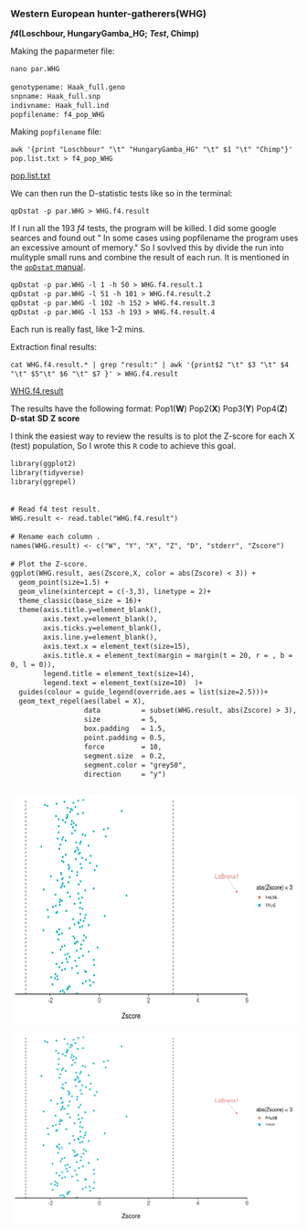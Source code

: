 ### Western European hunter-gatherers(WHG)


***f4*(Loschbour, HungaryGamba_HG; *Test*, Chimp)**


Making the paparmeter file:
```
nano par.WHG

genotypename: Haak_full.geno 
snpname: Haak_full.snp
indivname: Haak_full.ind
popfilename: f4_pop_WHG
```
Making ```popfilename``` file:

```
awk '{print "Loschbour" "\t" "HungaryGamba_HG" "\t" $1 "\t" "Chimp"}' pop.list.txt > f4_pop_WHG

```
[pop.list.txt](data/pop.list.txt)

We can then run the D-statistic tests like so in the terminal:

```
qpDstat -p par.WHG > WHG.f4.result
```


If I run all the 193 *f4* tests, the program will be killed. I did some google searces and found out " In some cases using popfilename the program uses an excessive amount of memory." So I sovlved this by divide the run into mulityple small runs and combine the result of each run. It is mentioned in the [```qpDstat``` manual](https://github.com/DReichLab/AdmixTools/blob/master/README.Dstatistics). 


```
qpDstat -p par.WHG -l 1 -h 50 > WHG.f4.result.1
qpDstat -p par.WHG -l 51 -h 101 > WHG.f4.result.2
qpDstat -p par.WHG -l 102 -h 152 > WHG.f4.result.3
qpDstat -p par.WHG -l 153 -h 193 > WHG.f4.result.4
```
Each run is really fast, like 1-2 mins.

Extraction final results:
```
cat WHG.f4.result.* | grep "result:" | awk '{print$2 "\t" $3 "\t" $4 "\t" $5"\t" $6 "\t" $7 }' > WHG.f4.result
```
[WHG.f4.result](data/WHG.f4.result)

The results have the following format: Pop1(**W**)  Pop2(**X**)  Pop3(**Y**)  Pop4(**Z**)  **D-stat**	 **SD**  **Z score**


I think the easiest way to review the results is to plot the Z-score for each X (test) population, So I wrote this ```R``` code to achieve this goal.

```
library(ggplot2)
library(tidyverse)
library(ggrepel)


# Read f4 test result.
WHG.result <- read.table("WHG.f4.result")

# Rename each column .
names(WHG.result) <- c("W", "Y", "X", "Z", "D", "stderr", "Zscore")

# Plot the Z-score.
ggplot(WHG.result, aes(Zscore,X, color = abs(Zscore) < 3)) +
  geom_point(size=1.5) +
  geom_vline(xintercept = c(-3,3), linetype = 2)+
  theme_classic(base_size = 16)+
  theme(axis.title.y=element_blank(),
        axis.text.y=element_blank(),
        axis.ticks.y=element_blank(),
        axis.line.y=element_blank(),
        axis.text.x = element_text(size=15),
        axis.title.x = element_text(margin = margin(t = 20, r = , b = 0, l = 0)),
        legend.title = element_text(size=14),
        legend.text = element_text(size=10)  )+
  guides(colour = guide_legend(override.aes = list(size=2.5)))+
  geom_text_repel(aes(label = X),
                  data          = subset(WHG.result, abs(Zscore) > 3),
                  size          = 5,
                  box.padding   = 1.5,
                  point.padding = 0.5,
                  force         = 10,
                  segment.size  = 0.2,
                  segment.color = "grey50",
                  direction     = "y")  
  

```
<img src=images/WHG_f4_plot.jpeg width="800" height="400">

![](images/WHG_f4_plot.jpeg)
